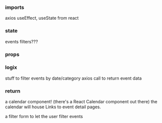 ### imports
 axios
 useEffect, useState from react
 

### state
 events
 filters???

### props


### logix

stuff to filter events by date/category
axios call to return event data


### return

a calendar component! (there's a React Calendar component out there)
the calendar will house Links to event detail pages.

a filter form to let the user filter events
